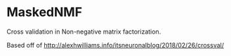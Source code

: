 # MaskedNMF
Cross validation in Non-negative matrix factorization. 

Based off of http://alexhwilliams.info/itsneuronalblog/2018/02/26/crossval/
